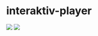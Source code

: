 # interaktiv-player

<img src="https://github.com/prodan7799/interaktiv-player/blob/master/screenshots/interaktiv_player_1.PNG"/>
<img src="https://github.com/prodan7799/interaktiv-player/blob/master/screenshots/interaktiv_player_2.PNG"/>
